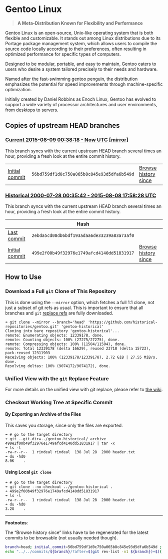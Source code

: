 # Gentoo Linux

> **A Meta-Distribution Known for Flexibility and Performance**

Gentoo Linux is an open-source, Unix-like operating system that is both flexible and customizable.
It stands out among Linux distributions due to its Portage package management system,
which allows users to compile the source code locally according to their preferences,
often resulting in optimized performance for specific types of computers.

Designed to be modular, portable, and easy to maintain, Gentoo caters to users
who desire a system tailored precisely to their needs and hardware.

Named after the fast-swimming gentoo penguin, the distribution emphasizes the potential for speed improvements through machine-specific optimization.

Initially created by Daniel Robbins as Enoch Linux, Gentoo has evolved to support a wide variety of processor architectures and user environments, from desktops to servers.

[Gentoo Linux - Wikipedia]: https://en.wikipedia.org/wiki/Gentoo_linux
[Gentoo Wiki]: https://wiki.gentoo.org/
[Gentoo - Gentoo wiki]: https://wiki.gentoo.org/wiki/Gentoo
[Gentoo - Wikipedia]: https://en.wikipedia.org/wiki/Gentoo
[Gentoo Linux - Simple English Wikipedia, the free encyclopedia]: https://simple.wikipedia.org/wiki/Gentoo_Linux


## Copies of upstream HEAD branches

### [Current 2015-08-09 00:38:18 - Now UTC [mirror]](../../tree/head)

This branch syncs with the current upstream HEAD branch several times an hour,
providing a fresh look at the entire commit history.

| | | |
| --- | --- | --- |
[Initial commit][head-initial-commit] | `56bd759df1d0c750a065b8c845e93d5dfa6b549d` | [Browse history since][head-initial-browse-since]

### [Historical 2000-07-28 00:35:42 - 2015-08-08 17:58:28 UTC](../../tree/hist/by-date/20000728T003542Z_20150808T175828Z)

This branch syncs with the current upstream HEAD branch several times an hour, providing a fresh look at the entire commit history.

|  | Hash | |
| --- | --- | ---
[Last commit][historical-last-commit] | `2ebda5cd08db6bdf193adaa6de33239a83a73af0` |
[Initial commit][historical-initial-commit] | `499e2f00b49f32976e1749afcd4140dd51831917` | [Browse history since][historical-initial-browse-since]

## How to Use

### Download a Full `git` Clone of This Repository

This is done using the `--mirror` option, which fetches a full 1:1 clone, not just a subset of git refs as usual.
This is important to ensure that all branches and `git` [replace refs](https://git-scm.com/docs/git-replace) are fully downloaded.

```console
➜ git clone --mirror --branch='head' 'https://github.com/historical-repositories/gentoo.git' 'gentoo-historical'
Cloning into bare repository 'gentoo-historical'...
remote: Enumerating objects: 12339178, done.
remote: Counting objects: 100% (27275/27275), done.
remote: Compressing objects: 100% (11504/11504), done.
remote: Total 12339178 (delta 16629), reused 23718 (delta 15723), pack-reused 12311903
Receiving objects: 100% (12339178/12339178), 2.72 GiB | 27.55 MiB/s, done.
Resolving deltas: 100% (9074172/9074172), done.
```

<!--
TODO:
Alternative way
➜ git clone ...
➜ git fetch origin 'refs/replace/*:refs/replace/*'
-->

### Unified View with the `git` Replace Feature

For more details on the unified view with git replace, please refer to [the wiki](https://github.com/historical-repositories/gentoo/wiki/On-%60git-replace%60-Unified-View).

### Checkout Working Tree at Specific Commit

#### By Exporting an Archive of the Files

This saves you storage, since only the files are exported.

```console
➜ # go to the target directory
➜ git --git-dir=../gentoo-historical/ archive 499e2f00b49f32976e1749afcd4140dd51831917 | tar -x
➜ ls -l
-rw-r--r--  1 rindeal rindeal  138 Jul 28  2000 header.txt
➜ du -hd0
8.0K    .
```

#### Using Local `git clone`

```console
➜ # go to the target directory
➜ git clone --no-checkout ../gentoo-historical .
➜ 499e2f00b49f32976e1749afcd4140dd51831917
➜ ls -l
-rw-r--r--  1 rindeal rindeal  138 Jul 28  2000 header.txt
➜ du -hd0
3.2G    .
````

---

**Footnotes**:

The “Browse history since” links have to be regenerated for the latest commits to be browsable (not usually needed though).

```sh
branch=head; initial_commit=56bd759df1d0c750a065b8c845e93d5dfa6b549d ;
echo "../../commits/${branch}/?after=$(git rev-list -n1 ${branch})+$(( "$(git rev-list --count "${initial_commit}..${branch}")" - 1 ))"
```

[head-initial-browse-since]:     ../../commits/head/?after=69185febec321c8ff4e44df069ddd4916aa1e071+834050
[head-initial-commit]:           ../../commit/56bd759df1d0c750a065b8c845e93d5dfa6b549d

[historical-initial-browse-since]:  ../../commits/hist/by-date/20000728T003542Z_20150808T175828Z/?after=2ebda5cd08db6bdf193adaa6de33239a83a73af0+788890
[historical-last-commit]:           ../../commit/2ebda5cd08db6bdf193adaa6de33239a83a73af0
[historical-initial-commit]:        ../../commit/499e2f00b49f32976e1749afcd4140dd51831917
